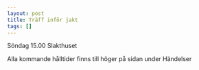 ```yaml
---
layout: post
title: Träff inför jakt
tags: []
---
```

Söndag 15.00 Slakthuset

Alla kommande hålltider finns till höger på sidan under Händelser
